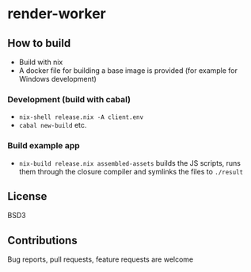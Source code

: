# render-worker 


## How to build

* Build with nix 
* A docker file for building a base image is provided (for example for Windows development)

### Development (build with cabal)

* `nix-shell release.nix -A client.env`
* `cabal new-build` etc.

### Build example app

* `nix-build release.nix assembled-assets` builds the JS scripts, runs them through the closure compiler and symlinks the files to `./result`

## License

BSD3

## Contributions

Bug reports, pull requests, feature requests are welcome
